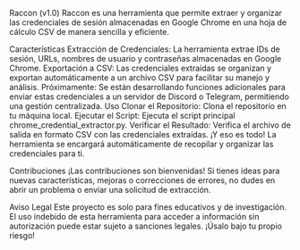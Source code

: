 Raccon (v1.0)
Raccon es una herramienta que permite extraer y organizar las credenciales de sesión almacenadas en Google Chrome en una hoja de cálculo CSV de manera sencilla y eficiente.

Características
Extracción de Credenciales: La herramienta extrae IDs de sesión, URLs, nombres de usuario y contraseñas almacenadas en Google Chrome.
Exportación a CSV: Las credenciales extraídas se organizan y exportan automáticamente a un archivo CSV para facilitar su manejo y análisis.
Próximamente: Se están desarrollando funciones adicionales para enviar estas credenciales a un servidor de Discord o Telegram, permitiendo una gestión centralizada.
Uso
Clonar el Repositorio: Clona el repositorio en tu máquina local.
Ejecutar el Script: Ejecuta el script principal chrome_credential_extractor.py.
Verificar el Resultado: Verifica el archivo de salida en formato CSV con las credenciales extraídas.
¡Y eso es todo! La herramienta se encargará automáticamente de recopilar y organizar las credenciales para ti.

Contribuciones
¡Las contribuciones son bienvenidas! Si tienes ideas para nuevas características, mejoras o correcciones de errores, no dudes en abrir un problema o enviar una solicitud de extracción.

Aviso Legal
Este proyecto es solo para fines educativos y de investigación. El uso indebido de esta herramienta para acceder a información sin autorización puede estar sujeto a sanciones legales. ¡Úsalo bajo tu propio riesgo!
